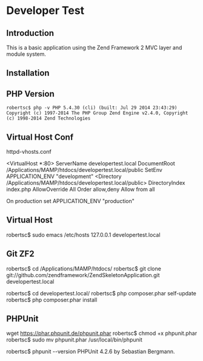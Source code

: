 Developer Test
=======================

Introduction
------------
This is a basic application using the Zend Framework 2 MVC layer and module
system. 

Installation
------------


PHP Version
------------
`robertsc$ php -v
PHP 5.4.30 (cli) (built: Jul 29 2014 23:43:29) 
Copyright (c) 1997-2014 The PHP Group
Zend Engine v2.4.0, Copyright (c) 1998-2014 Zend Technologies`


Virtual Host Conf
-----------------
httpd-vhosts.conf

<VirtualHost *:80>
    ServerName developertest.local
    DocumentRoot /Applications/MAMP/htdocs/developertest.local/public
    SetEnv APPLICATION_ENV "development"
    <Directory /Applications/MAMP/htdocs/developertest.local/public>
        DirectoryIndex index.php
        AllowOverride All
        Order allow,deny
        Allow from all
    </Directory>
</VirtualHost>

On production set APPLICATION_ENV "production"



Virtual Host
------------
robertsc$ sudo emacs /etc/hosts
127.0.0.1   developertest.local



Git ZF2
-------
robertsc$ cd /Applications/MAMP/htdocs/
robertsc$ git clone git://github.com/zendframework/ZendSkeletonApplication.git developertest.local

robertsc$ cd developertest.local/
robertsc$ php composer.phar self-update
robertsc$ php composer.phar install

PHPUnit
--------
wget https://phar.phpunit.de/phpunit.phar
robertsc$ chmod +x phpunit.phar 
robertsc$ sudo mv phpunit.phar /usr/local/bin/phpunit

robertsc$ phpunit --version
PHPUnit 4.2.6 by Sebastian Bergmann.
